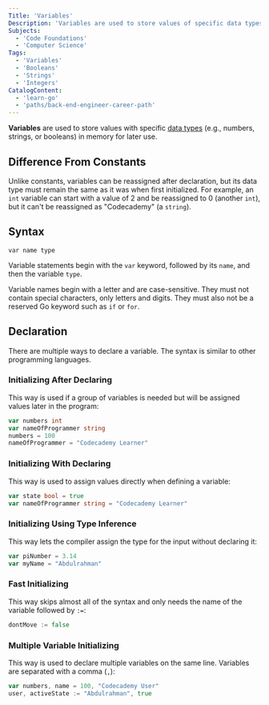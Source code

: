 ```yaml
---
Title: 'Variables'
Description: 'Variables are used to store values of specific data types in memory for later use.'
Subjects:
  - 'Code Foundations'
  - 'Computer Science'
Tags:
  - 'Variables'
  - 'Booleans'
  - 'Strings'
  - 'Integers'
CatalogContent:
  - 'learn-go'
  - 'paths/back-end-engineer-career-path'
---
```


**Variables** are used to store values with specific [data types](https://www.codecademy.com/resources/docs/go/data-types) (e.g., numbers, strings, or booleans) in memory for later use.

## Difference From Constants

Unlike constants, variables can be reassigned after declaration, but its data type must remain the same as it was when first initialized. For example, an `int` variable can start with a value of 2 and be reassigned to 0 (another `int`), but it can't be reassigned as "Codecademy" (a `string`).

## Syntax

```pseudo
var name type
```

Variable statements begin with the `var` keyword, followed by its `name`, and then the variable `type`.

Variable names begin with a letter and are case-sensitive. They must not contain special characters, only letters and digits. They must also not be a reserved Go keyword such as `if` or `for`.

## Declaration 

There are multiple ways to declare a variable. The syntax is similar to other programming languages.

### Initializing After Declaring

This way is used if a group of variables is needed but will be assigned values later in the program:

```go
var numbers int
var nameOfProgrammer string
numbers = 100
nameOfProgrammer = "Codecademy Learner"
```

### Initializing With Declaring

This way is used to assign values directly when defining a variable:

```go
var state bool = true
var nameOfProgrammer string = "Codecademy Learner"
```

### Initializing Using Type Inference

This way lets the compiler assign the type for the input without declaring it:

```go
var piNumber = 3.14
var myName = "Abdulrahman"
```

### Fast Initializing

This way skips almost all of the syntax and only needs the name of the variable followed by `:=`:

```go
dontMove := false
```

### Multiple Variable Initializing

This way is used to declare multiple variables on the same line. Variables are separated with a comma (`,`):

```go
var numbers, name = 100, "Codecademy User"
user, activeState := "Abdulrahman", true
```

